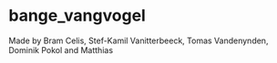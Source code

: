 # bange_vangvogel

Made by Bram Celis, Stef-Kamil Vanitterbeeck, Tomas Vandenynden, Dominik Pokol and Matthias
